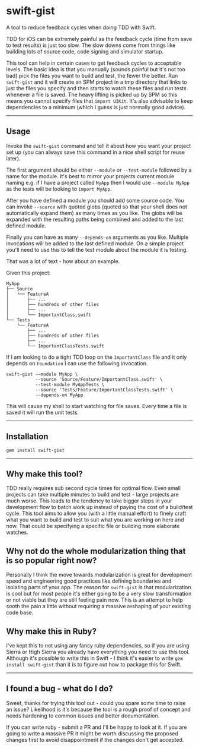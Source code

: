 # swift-gist

A tool to reduce feedback cycles when doing TDD with Swift.

TDD for iOS can be extremely painful as the feedback cycle (time from save to test results) is just too slow. The slow downs come from things like building lots of source code, code signing and simulator startup.

This tool can help in certain cases to get feedback cycles to acceptable levels. The basic idea is that you manually (sounds painful but it's not too bad) pick the files you want to build and test, the fewer the better. Run `swift-gist` and it will create an SPM project in a tmp directory that links to just the files you specify and then starts to watch these files and run tests whenever a file is saved. The heavy lifting is picked up by SPM so this means you cannot specify files that `import UIKit`. It's also advisable to keep dependencies to a minimum (which I guess is just normally good advice).

---

## Usage

Invoke the `swift-gist` command and tell it about how you want your project set up (you can always save this command in a nice shell script for reuse later).

The first argument should be either `--module` or `--test-module` followed by a name for the module. It's best to mirror your projects current module naming e.g. if I have a project called `MyApp` then I would use `--module MyApp` as the tests will be looking to `import MyApp`.

After you have defined a module you should add some source code. You can invoke `--source` with quoted globs (quoted so that your shell does not automatically expand them) as many times as you like. The globs will be expanded with the resulting paths being combined and added to the last defined module.

Finally you can have as many `--depends-on` arguments as you like. Multiple invocations will be added to the last defined module. On a simple project you'll need to use this to tell the test module about the module it is testing.

That was a lot of text - how about an example.

Given this project:

```
MyApp
├── Source
│   └── FeatureA
│       ├── ...
│       ├── hundreds of other files
│       ├── ...
│       └── ImportantClass.swift
└── Tests
    └── FeatureA
        ├── ...
        ├── hundreds of other files
        ├── ...
        └── ImportantClassTests.swift
```

If I am looking to do a tight TDD loop on the `ImportantClass` file and it only depends on `Foundation` I can use the following invocation.

```
swift-gist --module MyApp \
           --source 'Source/Feature/ImportantClass.swift' \
           --test-module MyAppTests \
           --source 'Tests/Feature/ImportantClassTests.swift' \
           --depends-on MyApp
```

This will cause my shell to start watching for file saves. Every time a file is saved it will run the unit tests.

---

## Installation

`gem install swift-gist`

---

## Why make this tool?

TDD really requires sub second cycle times for optimal flow. Even small projects can take multiple minutes to build and test - large projects are much worse. This leads to the tendency to take bigger steps in your development flow to batch work up instead of paying the cost of a build/test cycle. This tool aims to allow you (with a little manual effort) to finely craft what you want to build and test to suit what you are working on here and now. That could be specifying a specific file or building more elaborate watches.

## Why not do the whole modularization thing that is so popular right now?

Personally I think the move towards modularization is great for development speed and engineering good practices like defining boundaries and isolating parts of your app. The reason for `swift-gist` is that modularization is cool but for most people it's either going to be a very slow transformation or not viable but they are still feeling pain now. This is an attempt to help sooth the pain a little without requiring a massive reshaping of your existing code base.

## Why make this in Ruby?

I've kept this to not using any fancy ruby dependencies, so if you are using Sierra or High Sierra you already have everything you need to use this tool. Although it's possible to write this in Swift - I think it's easier to write `gem install swift-gist` than it is to figure out how to package this for Swift.

---

## I found a bug - what do I do?

Sweet, thanks for trying this tool out - could you spare some time to raise an issue? Likelihood is it's because the tool is a rough proof of concept and needs hardening to common issues and better documentation.

If you can write ruby - submit a PR and I'll be happy to look at it. If you are going to write a massive PR it might be worth discussing the proposed changes first to avoid disappointment if the changes don't get accepted.
